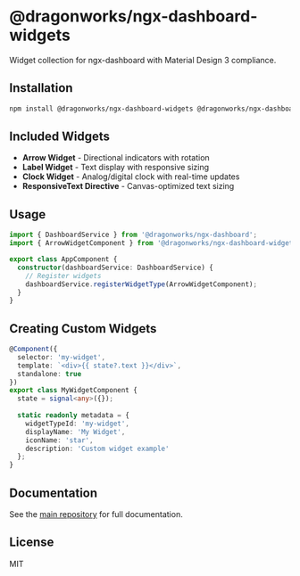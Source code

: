 # @dragonworks/ngx-dashboard-widgets

Widget collection for ngx-dashboard with Material Design 3 compliance.

## Installation

```bash
npm install @dragonworks/ngx-dashboard-widgets @dragonworks/ngx-dashboard
```

## Included Widgets

- **Arrow Widget** - Directional indicators with rotation
- **Label Widget** - Text display with responsive sizing
- **Clock Widget** - Analog/digital clock with real-time updates
- **ResponsiveText Directive** - Canvas-optimized text sizing

## Usage

```typescript
import { DashboardService } from '@dragonworks/ngx-dashboard';
import { ArrowWidgetComponent } from '@dragonworks/ngx-dashboard-widgets';

export class AppComponent {
  constructor(dashboardService: DashboardService) {
    // Register widgets
    dashboardService.registerWidgetType(ArrowWidgetComponent);
  }
}
```

## Creating Custom Widgets

```typescript
@Component({
  selector: 'my-widget',
  template: `<div>{{ state?.text }}</div>`,
  standalone: true
})
export class MyWidgetComponent {
  state = signal<any>({});
  
  static readonly metadata = {
    widgetTypeId: 'my-widget',
    displayName: 'My Widget',
    iconName: 'star',
    description: 'Custom widget example'
  };
}
```

## Documentation

See the [main repository](https://github.com/dragonworks/ngx-dashboard) for full documentation.

## License

MIT